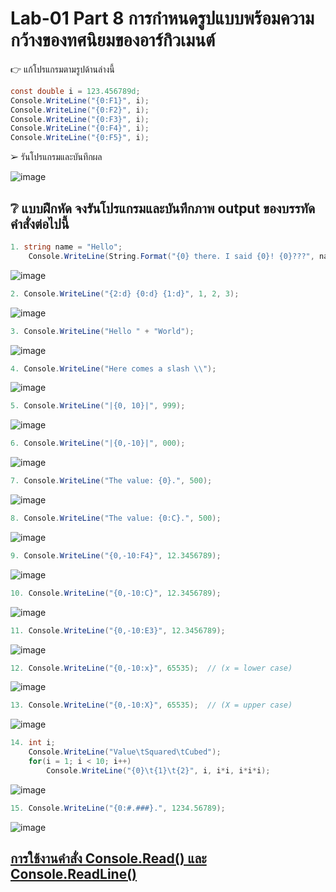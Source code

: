 # Lab-01  Part 8  การกำหนดรูปแบบพร้อมความกว้างของทศนิยมของอาร์กิวเมนต์

👉 แก้โปรแกรมตามรูปด้านล่างนี้
```csharp
const double i = 123.456789d;
Console.WriteLine("{0:F1}", i);
Console.WriteLine("{0:F2}", i);
Console.WriteLine("{0:F3}", i);
Console.WriteLine("{0:F4}", i);
Console.WriteLine("{0:F5}", i);
```
➢ รันโปรแกรมและบันทึกผล

![image](https://github.com/Poramat45/Week-02/assets/115066249/ad216907-e780-4709-89f4-b059a013a247)

## ❔ แบบฝึกหัด จงรันโปรแกรมและบันทึกภาพ output ของบรรทัดคำสั่งต่อไปนี้

``` csharp
1. string name = "Hello";
    Console.WriteLine(String.Format("{0} there. I said {0}! {0}???", name));
```
![image](https://github.com/Poramat45/Week-02/assets/115066249/424ce238-e5fe-4e7d-804f-d787cbbfb45d)

``` csharp
2. Console.WriteLine("{2:d} {0:d} {1:d}", 1, 2, 3);
```
![image](https://github.com/Poramat45/Week-02/assets/115066249/2e9f97ea-619a-4e2a-98f9-67329c03ee94)

``` csharp
3. Console.WriteLine("Hello " + "World");
```
![image](https://github.com/Poramat45/Week-02/assets/115066249/94ec0c93-ad64-444c-8643-3002395d1bb1)

``` csharp
4. Console.WriteLine("Here comes a slash \\");
```
![image](https://github.com/Poramat45/Week-02/assets/115066249/8d0e8dc6-b04c-4fe0-b445-c2934ff29740)

``` csharp
5. Console.WriteLine("|{0, 10}|", 999);
```
![image](https://github.com/Poramat45/Week-02/assets/115066249/f3077ecb-f48d-43be-8593-cd746810d94b)

``` csharp
6. Console.WriteLine("|{0,-10}|", 000);
```
![image](https://github.com/Poramat45/Week-02/assets/115066249/07b30a57-3603-4370-be91-c660f320186a)

``` csharp
7. Console.WriteLine("The value: {0}.", 500);
```
![image](https://github.com/Poramat45/Week-02/assets/115066249/c2e60941-ae3d-4a5e-8329-cbdb67c5bb86)

``` csharp
8. Console.WriteLine("The value: {0:C}.", 500);
```
![image](https://github.com/Poramat45/Week-02/assets/115066249/b3017965-264c-41dc-a807-044181d034cd)

``` csharp
9. Console.WriteLine("{0,-10:F4}", 12.3456789);
```
![image](https://github.com/Poramat45/Week-02/assets/115066249/5dfcdcf6-bc1e-467d-85e9-863537f3d000)

``` csharp
10. Console.WriteLine("{0,-10:C}", 12.3456789);
```
![image](https://github.com/Poramat45/Week-02/assets/115066249/381b49d4-43cc-4b51-9a7a-bbc35555345f)

``` csharp
11. Console.WriteLine("{0,-10:E3}", 12.3456789);
```
![image](https://github.com/Poramat45/Week-02/assets/115066249/4dd5635a-8256-429a-ba93-1598992e8097)

``` csharp
12. Console.WriteLine("{0,-10:x}", 65535);  // (x = lower case)
```
![image](https://github.com/Poramat45/Week-02/assets/115066249/4569b15f-9584-4e08-acf9-bfd7727ba47a)

``` csharp
13. Console.WriteLine("{0,-10:X}", 65535);  // (X = upper case)
```
![image](https://github.com/Poramat45/Week-02/assets/115066249/35c4ad70-7dfc-43ed-aba5-06699283a0e7)

``` csharp
14. int i;
    Console.WriteLine("Value\tSquared\tCubed");
    for(i = 1; i < 10; i++)
        Console.WriteLine("{0}\t{1}\t{2}", i, i*i, i*i*i);
```
![image](https://github.com/Poramat45/Week-02/assets/115066249/f600a64e-7460-48b1-abf2-6adc5ba2a0c0)

``` csharp
15. Console.WriteLine("{0:#.###}.", 1234.56789);
```
![image](https://github.com/Poramat45/Week-02/assets/115066249/76202d02-a4ac-4ff2-873e-f3637a1af38e)

## [การใช้งานคำสั่ง Console.Read() และ Console.ReadLine()](./Lab-01-part-9-12.md)
